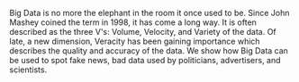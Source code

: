 
Big Data is no more the elephant in the room it once used to be. Since John Mashey coined the term in 1998, it has come a long way. It is often described as the three V's: Volume, Velocity, and Variety of the data. Of late, a new dimension, Veracity has been gaining importance which describes the quality and accuracy of the data. We show how Big Data can be used to spot fake news, bad data used by politicians, advertisers, and scientists.
